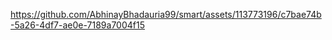 

https://github.com/AbhinayBhadauria99/smart/assets/113773196/c7bae74b-5a26-4df7-ae0e-7189a7004f15

